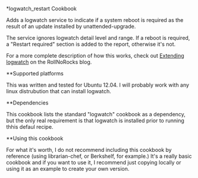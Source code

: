 *logwatch_restart Cookbook

Adds a logwatch service to indicate if a system reboot is required
as the result of an update installed by unattended-upgrade.

The service ignores logwatch detail level and range.
If a reboot is required, a "Restart required" section is
added to the report, otherwise it's not.

For a more complete description of how this works,
check out [Extending logwatch](http://www.rollnorocks.com/2014/03/extendinglogwatch/)
on the RollNoRocks blog.

**Supported platforms

This was written and tested for Ubuntu 12.04.
I will probably work with any
linux distrubution that can install logwatch.

**Dependencies

This cookbook lists the standard "logwatch" cookbook as a dependency,
but the only real requirement is that logwatch is installed prior
to running thhis defaul recipe.

**Using this cookbook

For what it's worth, I do not recommend including this cookbook by reference
(using librarian-chef, or Berkshelf, for example.)
It's a really basic cookbook and if you want to use it,
I recommend just copying locally or using it as an example
to create your own version.
